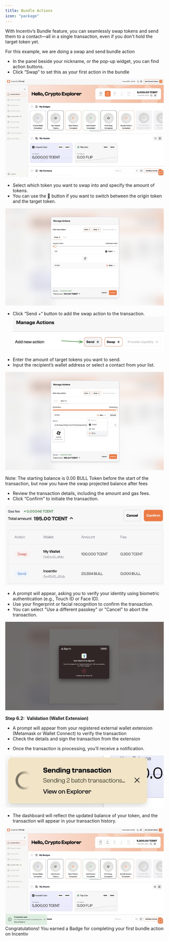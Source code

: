 ```yaml
---
title: Bundle Actions
icon: "package"
---
```


With Incentiv’s Bundle feature, you can seamlessly swap tokens and send them to a contact—all in a single transaction, even if you don't hold the target token yet.

 <Note> For this example, we are doing a swap and send bundle action </Note>

<Steps> 
  
<Step title="Step 1: Navigate and click the Swap button">

* In the panel beside your nickname, or the pop-up widget, you can find action buttons.
* Click “Swap” to set this as your first action in the bundle

![Bundle Actions](/docs/images/BundleActions1.jpeg)
</Step> 

<Step title="Step 2: Choose the token"> 

* Select which token you want to swap into and specify the amount of tokens.
* You can use the 🔄 button if you want to switch between the origin token and the target token.

![Bundle Actions](/docs/images/BundleActions2.jpeg)
</Step>
<Step title="Step 3: Select Additional Actions"> 

* Click “Send +“ button to add the swap action to the transaction.
  ![Bundle Actions](/docs/images/BundleActions3.jpeg)
</Step>
<Step title="Step 4: Fill Token Amount and Recipient Address"> 

* Enter the amount of target tokens you want to send.
* Input the recipient’s wallet address or select a contact from your list.

![Bundle Actions](/docs/images/BundleActions4.jpeg)

 <Warning>Note: The starting balance is 0.00 BULL Token before the start of the transaction, but now you have the swap projected balance after fees</Warning>
</Step> 
<Step title="Step 5: Overview & Confirm"> 

* Review the transaction details, including the amount and gas fees.
* Click “Confirm” to initiate the transaction.

![Bundle Actions](/docs/images/BundleActions5.jpeg)
</Step>
<Step title="Step 6.1: Validation"> 

* A prompt will appear, asking you to verify your identity using biometric authentication (e.g., Touch ID or Face ID).
* Use your fingerprint or facial recognition to confirm the transaction.
* You can select "Use a different passkey" or "Cancel" to abort the transaction.

![Bundle Actions](/docs/images/BundleActions6.jpeg)

**Step 6.2:  Validation (Wallet Extension)**

* A prompt will appear from your registered external wallet extension (Metamask or Wallet Connect) to verify the transaction
* Check the details and sign the transaction from the extension
</Step> 
<Step title="Step 7: Transaction Confirmation"> 

* Once the transaction is processing, you’ll receive a notification.

![Bundle Actions](/docs/images/BundleActions7.jpeg)

* The dashboard will reflect the updated balance of your token, and the transaction will appear in your transaction history.

![Bundle Actions](/docs/images/BundleActions8.jpeg)
</Step>
</Steps> 
 <Tip> Congratulations! You earned a Badge for completing your first bundle action on Incentiv </Tip>
